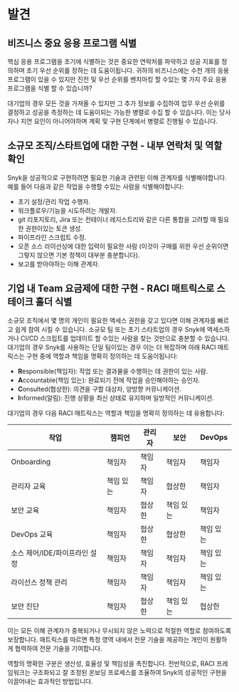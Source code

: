 # 발견

## 비즈니스 중요 응용 프로그램 식별

핵심 응용 프로그램을 초기에 식별하는 것은 중요한 연락처를 파악하고 성공 지표를 정의하며 초기 우선 순위를 정하는 데 도움이됩니다. 귀하의 비즈니스에는 수천 개의 응용 프로그램이 있을 수 있지만 진전 및 우선 순위를 벤치마킹 할 수있는 몇 가지 주요 응용 프로그램을 식별 할 수 있습니까?

대기업의 경우 모든 것을 가져올 수 있지만 그 추가 정보를 수집하여 업무 우선 순위를 결정하고 성공을 측정하는 데 도움이되는 가능한 병렬로 수집 할 수 있습니다. 이는 당사자나 지연 요인이 아니어야하며 계획 및 구현 단계에서 병렬로 진행될 수 있습니다.

## 소규모 조직/스타트업에 대한 구현 - 내부 연락처 및 역할 확인

Snyk을 성공적으로 구현하려면 필요한 기술과 관련된 이해 관계자를 식별해야합니다. 예를 들어 다음과 같은 작업을 수행할 수있는 사람을 식별해야합니다:

- 초기 설정/관리 작업 수행자.
- 워크플로우/기능을 시도하려는 개발자.
- git 리포지토리, Jira 또는 컨테이너 레지스트리와 같은 다른 통합을 고려할 때 필요한 권한이있는 토큰 생성.
- 파이프라인 스크립트 수정.
- 오픈 소스 라이선싱에 대한 입력이 필요한 사람 (이것이 구매를 위한 우선 순위이면 그렇지 않으면 기본 정책이 대부분 충분합니다).
- 보고를 받아야하는 이해 관계자.

## 기업 내 Team 요금제에 대한 구현 - RACI 매트릭스로 스테이크 홀더 식별

소규모 조직에서 몇 명의 개인이 필요한 액세스 권한을 갖고 있다면 이해 관계자를 빠르고 쉽게 참여 시킬 수 있습니다. 소규모 팀 또는 초기 스타트업의 경우 Snyk에 액세스하거나 CI/CD 스크립트를 업데이트 할 수있는 사람을 찾는 것만으로 충분할 수 있습니다. 대기업의 경우 Snyk를 사용하는 단일 팀이있는 경우 이는 더 복잡하며 아래 RACI 매트릭스는 구현 중에 역할과 책임을 명확히 정의하는 데 도움이됩니다:

- **R**esponsible(책임자): 작업 또는 결과물을 수행하는 데 권한이 있는 사람.
- **A**ccountable(책임 있는): 완료되기 전에 작업을 승인해야하는 승인자.
- **C**onsulted(협상한): 의견을 구할 대상자, 양방향 커뮤니케이션.
- **I**nformed(알림): 진행 상황을 최신 상태로 유지하며 일방적인 커뮤니케이션.

대기업의 경우 다음 RACI 매트릭스는 역할과 책임을 명확히 정의하는 데 유용합니다:

| 작업                      | 챔피언     | 관리자   | 보안     | DevOps   |
|-----------------|------------|-----------|------------|----------|
| Onboarding      | 책임자       | 책임자       | 책임자        | 책임자      |
| 관리자 교육       | 책임 있는       | 책임자        | 협상한       | 책임자      |
| 보안 교육         | 책임자       | 협상한       | 책임 있는       | 책임자     |
| DevOps 교육     | 책임자       | 협상한       | 협상한       | 책임 있는  |
| 소스 제어/IDE/파이프라인 설정 | 책임자      | 책임자       | 책임자        | 책임 있는 |
| 라이선스 정책 관리     | 책임자       | 책임자       | 책임자        | 책임 있는  |
| 보안 진단        | 책임자        | 협상한        | 책임 있는       | 협상한       |

이는 모든 이해 관계자가 중복되거나 무시되지 않은 노력으로 적절한 역할로 참여하도록 보장합니다. 매트릭스를 따르면 특정 영역 내에서 전문 기술을 제공하는 개인이 원활하게 협력하여 전문 기술을 기여합니다.

역할의 명확한 구분은 생산성, 효율성 및 책임성을 촉진합니다. 전반적으로, RACI 프레임워크는 구조화되고 잘 조정된 온보딩 프로세스를 조율하여 Snyk의 성공적인 구현을 이끌어내는 효과적인 방법입니다.